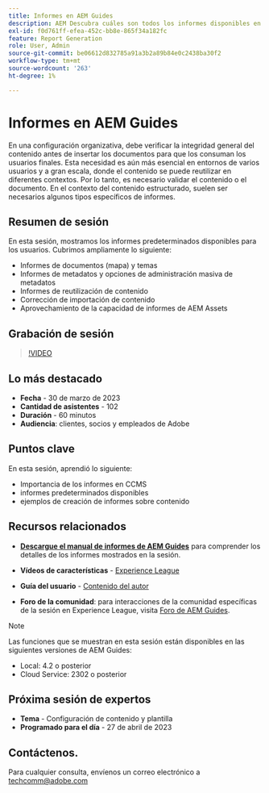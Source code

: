 ```yaml
---
title: Informes en AEM Guides
description: AEM Descubra cuáles son todos los informes disponibles en la para ayudar a los usuarios a mejorar la calidad del contenido.
exl-id: f0d761ff-efea-452c-bb8e-865f34a182fc
feature: Report Generation
role: User, Admin
source-git-commit: be06612d832785a91a3b2a89b84e0c2438ba30f2
workflow-type: tm+mt
source-wordcount: '263'
ht-degree: 1%

---
```


# Informes en AEM Guides

En una configuración organizativa, debe verificar la integridad general del contenido antes de insertar los documentos para que los consuman los usuarios finales. Esta necesidad es aún más esencial en entornos de varios usuarios y a gran escala, donde el contenido se puede reutilizar en diferentes contextos. Por lo tanto, es necesario validar el contenido o el documento. En el contexto del contenido estructurado, suelen ser necesarios algunos tipos específicos de informes.


## Resumen de sesión

En esta sesión, mostramos los informes predeterminados disponibles para los usuarios. Cubrimos ampliamente lo siguiente:
- Informes de documentos (mapa) y temas
- Informes de metadatos y opciones de administración masiva de metadatos
- Informes de reutilización de contenido
- Corrección de importación de contenido
- Aprovechamiento de la capacidad de informes de AEM Assets


## Grabación de sesión

>[!VIDEO](https://video.tv.adobe.com/v/3417529/guides--reporting-reporting?quality=12&learn=on)


## Lo más destacado

- **Fecha** - 30 de marzo de 2023
- **Cantidad de asistentes** - 102
- **Duración** - 60 minutos
- **Audiencia**: clientes, socios y empleados de Adobe


## Puntos clave

En esta sesión, aprendió lo siguiente:
- Importancia de los informes en CCMS
- informes predeterminados disponibles
- ejemplos de creación de informes sobre contenido


## Recursos relacionados

- **[Descargue el manual de informes de AEM Guides](./assets/aem-guides-expert-session-reports-documentation.pdf)** para comprender los detalles de los informes mostrados en la sesión.

- **Vídeos de características** - [Experience League](https://experienceleague.adobe.com/docs/experience-manager-guides-learn/videos/output-generation/working-with-reports.html?lang=es)

- **Guía del usuario** - [Contenido del autor](https://help.adobe.com/en_US/xml-documentation-for-adobe-experience-manager/index.html#t=DXML-master-map%2Freports-intro.html)

- **Foro de la comunidad**: para interacciones de la comunidad específicas de la sesión en Experience League, visita [Foro de AEM Guides](https://experienceleaguecommunities.adobe.com/t5/experience-manager-guides/bd-p/xml-documentation-discussions?profile.language=es).

>[!NOTE]
>
> Las funciones que se muestran en esta sesión están disponibles en las siguientes versiones de AEM Guides:
> - Local: 4.2 o posterior
> - Cloud Service: 2302 o posterior


## Próxima sesión de expertos

- **Tema** - Configuración de contenido y plantilla
- **Programado para el día** - 27 de abril de 2023


## Contáctenos.

Para cualquier consulta, envíenos un correo electrónico a <techcomm@adobe.com>
